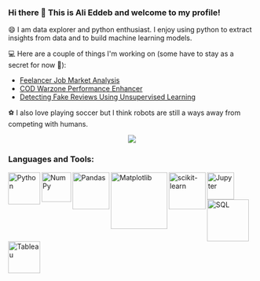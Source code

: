 ### Hi there 👋 This is Ali Eddeb and welcome to my profile!

😄 I am data explorer and python enthusiast. I enjoy using python to extract insights from data and to build machine learning models.

:computer: Here are a couple of things I'm working on (some have to stay as a secret for now :speak_no_evil:):
  - <a href="https://github.com/aeddeb/freelancer-jobs">Feelancer Job Market Analysis</a>
  - <a href="https://github.com/aeddeb/Predicting-Warzone-Wins-Based-on-Player-Performance">COD Warzone Performance Enhancer</a>
  - <a href="https://github.com/aeddeb/Detecting-Fake-Reviews-using-Unsupervised-Learning">Detecting Fake Reviews Using Unsupervised Learning</a>

:soccer: I also love playing soccer but I think robots are still a ways away from competing with humans.

<p align="center">
  <img src="https://media.giphy.com/media/NWlBEcDW5evFS/giphy.gif" />
</p>

### Languages and Tools:

<img align="left" alt="Python" width = "65px" src="https://cdn.wccftech.com/wp-content/uploads/2015/10/python-logo.png" />
<img align="left" alt="NumPy" width = "60px" src="https://user-images.githubusercontent.com/98330/63813335-20cd4b80-c8e2-11e9-9c04-e4dbf7285aa1.png" />
<img align="left" alt="Pandas" width = "75px" src="https://numfocus.org/wp-content/uploads/2016/07/pandas-logo-300.png" />
<img align="left" alt="Matplotlib" width = "115px" src="https://www.janmeppe.com/assets/2019-12-24-matplotlib/matplotlib.jpg" />
<img align="left" alt="scikit-learn" width = "75px" src="https://upload.wikimedia.org/wikipedia/commons/thumb/0/05/Scikit_learn_logo_small.svg/1200px-Scikit_learn_logo_small.svg.png" />
<img align="left" alt="Jupyter" width = "55px" src="https://upload.wikimedia.org/wikipedia/commons/thumb/3/38/Jupyter_logo.svg/1200px-Jupyter_logo.svg.png" />
<img align="left" alt="SQL" width = "85px" src="https://cdn.worldvectorlogo.com/logos/mysql.svg" />
<img align="left" alt="Tableau" width = "65px" src="https://i2.wp.com/zappysys.com/blog/wp-content/uploads/2018/06/tableau-integration-logo.png?fit=376%2C376&ssl=1" />

